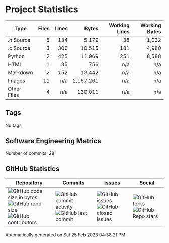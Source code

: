 Project Statistics
==================

| Type | Files | Lines | Bytes | Working Lines | Working Bytes |
|------|------:|------:|------:|--------------:|--------------:|
|.h Source|5|134|5,179|38|1,032|
|.c Source|3|306|10,515|181|4,980|
|Python|2|425|11,969|251|8,588|
|HTML|1|35|756|n/a|n/a|
|Markdown|2|152|13,442|n/a|n/a|
|Images|11|n/a|2,167,261|n/a|n/a|
|Other	Files|4|n/a|130,011|n/a|n/a|

## Tags
No tags

## Software Engineering Metrics

Number of commits:  28

## GitHub	Statistics
| Repository								  | Commits							| Issues						  | Social							|
|-------------------------------------|---------------------------|-------------------------|---------------------------|
| ![GitHub code size	in	bytes](https://img.shields.io/github/languages/code-size/marknelsonengineer-sp23/sre_lab4_memscan?style=social) <br/> ![GitHub repo size](https://img.shields.io/github/repo-size/marknelsonengineer-sp23/sre_lab4_memscan?style=social)	<br/>	![GitHub contributors](https://img.shields.io/github/contributors/marknelsonengineer-sp23/sre_lab4_memscan?style=social) | ![GitHub commit activity](https://img.shields.io/github/commit-activity/w/marknelsonengineer-sp23/sre_lab4_memscan?style=social) <br/> ![GitHub last	commit](https://img.shields.io/github/last-commit/marknelsonengineer-sp23/sre_lab4_memscan?style=social)	| ![GitHub	issues](https://img.shields.io/github/issues-raw/marknelsonengineer-sp23/sre_lab4_memscan?style=social) <br/> ![GitHub	closed issues](https://img.shields.io/github/issues-closed-raw/marknelsonengineer-sp23/sre_lab4_memscan?style=social) | ![GitHub forks](https://img.shields.io/github/forks/marknelsonengineer-sp23/sre_lab4_memscan?style=social) <br/> ![GitHub Repo	stars](https://img.shields.io/github/stars/marknelsonengineer-sp23/sre_lab4_memscan?style=social)	|

Automatically generated on Sat 25 Feb 2023 04:38:21 PM 

